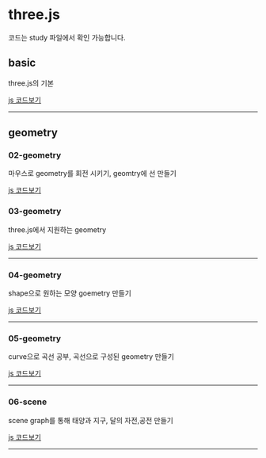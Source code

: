 # three.js

코드는 study 파일에서 확인 가능합니다.

## basic

three.js의 기본

[js 코드보기](https://github.com/kimminse3380/ms_three.js/blob/master/study/01-basic.js)

****


## geometry
### 02-geometry

마우스로 geometry를 회전 시키기, geomtry에 선 만들기

[js 코드보기](https://github.com/kimminse3380/ms_three.js/blob/master/study/02-geometry.js)

### 03-geometry

three.js에서 지원하는 geometry

[js 코드보기](https://github.com/kimminse3380/ms_three.js/blob/master/study/03-geometry.js)

****

### 04-geometry

shape으로 원하는 모양 goemetry 만들기

[js 코드보기](https://github.com/kimminse3380/ms_three.js/blob/master/study/04-geometry.js)

****

### 05-geometry

curve으로 곡선 공부, 곡선으로 구성된 geometry 만들기

[js 코드보기](https://github.com/kimminse3380/ms_three.js/blob/master/study/05-geometry.js)

****

### 06-scene

scene graph를 통해 태양과 지구, 달의 자전,공전 만들기

[js 코드보기](https://github.com/kimminse3380/ms_three.js/blob/master/study/05-geometry.js)

****